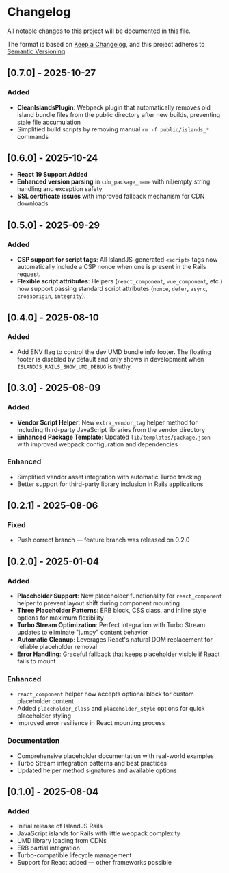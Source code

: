 # Changelog

All notable changes to this project will be documented in this file.

The format is based on [Keep a Changelog](https://keepachangelog.com/en/1.0.0/),
and this project adheres to [Semantic Versioning](https://semver.org/spec/v2.0.0.html).

## [0.7.0] - 2025-10-27

### Added
- **CleanIslandsPlugin**: Webpack plugin that automatically removes old island bundle files from the public directory after new builds, preventing stale file accumulation
- Simplified build scripts by removing manual `rm -f public/islands_*` commands

## [0.6.0] - 2025-10-24

- **React 19 Support Added**
- **Enhanced version parsing** in `cdn_package_name` with nil/empty string handling and exception safety
- **SSL certificate issues** with improved fallback mechanism for CDN downloads

## [0.5.0] - 2025-09-29

### Added
- **CSP support for script tags**: All IslandJS-generated `<script>` tags now automatically include a CSP nonce when one is present in the Rails request.  
- **Flexible script attributes**: Helpers (`react_component`, `vue_component`, etc.) now support passing standard script attributes (`nonce`, `defer`, `async`, `crossorigin`, `integrity`).

## [0.4.0] - 2025-08-10

### Added
- Add ENV flag to control the dev UMD bundle info footer. The floating footer is disabled by default and only shows in development when `ISLANDJS_RAILS_SHOW_UMD_DEBUG` is truthy.

## [0.3.0] - 2025-08-09

### Added
- **Vendor Script Helper**: New `extra_vendor_tag` helper method for including third-party JavaScript libraries from the vendor directory
- **Enhanced Package Template**: Updated `lib/templates/package.json` with improved webpack configuration and dependencies

### Enhanced
- Simplified vendor asset integration with automatic Turbo tracking
- Better support for third-party library inclusion in Rails applications

## [0.2.1] - 2025-08-06

### Fixed
- Push correct branch — feature branch was released on 0.2.0

## [0.2.0] - 2025-01-04

### Added
- **Placeholder Support**: New placeholder functionality for `react_component` helper to prevent layout shift during component mounting
- **Three Placeholder Patterns**: ERB block, CSS class, and inline style options for maximum flexibility
- **Turbo Stream Optimization**: Perfect integration with Turbo Stream updates to eliminate "jumpy" content behavior
- **Automatic Cleanup**: Leverages React's natural DOM replacement for reliable placeholder removal
- **Error Handling**: Graceful fallback that keeps placeholder visible if React fails to mount

### Enhanced
- `react_component` helper now accepts optional block for custom placeholder content
- Added `placeholder_class` and `placeholder_style` options for quick placeholder styling
- Improved error resilience in React mounting process

### Documentation
- Comprehensive placeholder documentation with real-world examples
- Turbo Stream integration patterns and best practices
- Updated helper method signatures and available options

## [0.1.0] - 2025-08-04

### Added
- Initial release of IslandJS Rails
- JavaScript islands for Rails with little webpack complexity
- UMD library loading from CDNs
- ERB partial integration
- Turbo-compatible lifecycle management
- Support for React added — other frameworks possible
